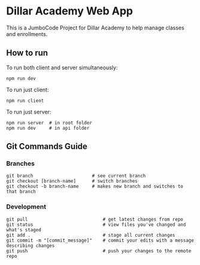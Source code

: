 # Dillar Academy Web App

This is a JumboCode Project for Dillar Academy to help manage classes and enrollments.

## How to run

To run both client and server simultaneously:
```
npm run dev
```
To run just client:
```
npm run client
```
To run just server:
```
npm run server  # in root folder
npm run dev     # in api folder
```

## Git Commands Guide

### Branches

```
git branch                      # see current branch
git checkout [branch-name]      # switch branches
git checkout -b branch-name     # makes new branch and switches to that branch
```

### Development

```
git pull                            # get latest changes from repo
git status                          # view files you've changed and what's staged
git add .                           # stage all current changes
git commit -m "[commit_message]"    # commit your edits with a message describing changes
git push                            # push your changes to the remote repo
```